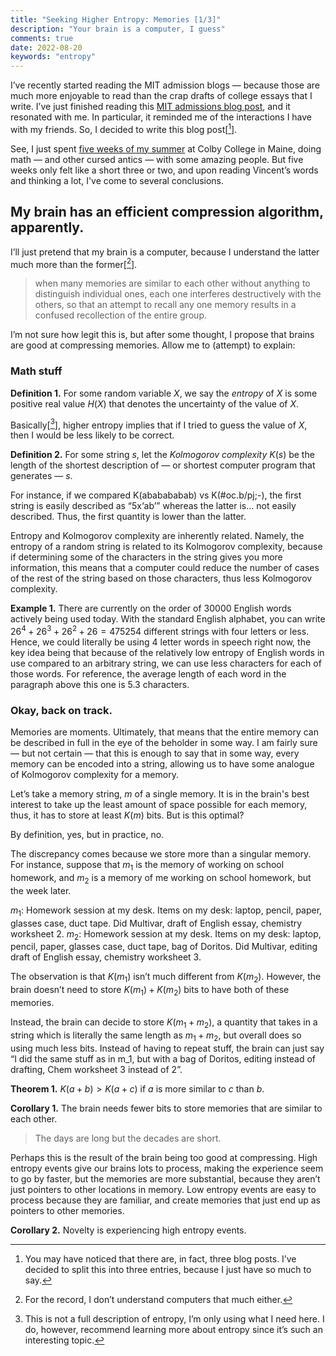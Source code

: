 ```yaml
---
title: "Seeking Higher Entropy: Memories [1/3]"
description: "Your brain is a computer, I guess"
comments: true
date: 2022-08-20
keywords: "entropy"
---
```

  
I’ve recently started reading the MIT admission blogs — because those are much more enjoyable to read than the crap drafts of college essays that I write. I’ve just finished reading this [MIT admissions blog post](https://mitadmissions.org/blogs/entry/novelty/), and it resonated with me. In particular, it reminded me of the interactions I have with my friends. So, I decided to write this blog post[[^1]].

See, I just spent [five weeks of my summer](https://www.mathcamp.org/) at Colby College in Maine, doing math — and other cursed antics — with some amazing people. But five weeks only felt like a short three or two, and upon reading Vincent’s words and thinking a lot, I've come to several conclusions.  

## My brain has an efficient compression algorithm, apparently. 

I’ll just pretend that my brain is a computer, because I understand the latter much more than the former[[^2]].

> when many memories are similar to each other without anything to distinguish individual ones, each one interferes destructively with the others, so that an attempt to recall any one memory results in a confused recollection of the entire group.

I’m not sure how legit this is, but after some thought, I propose that brains are good at compressing memories. Allow me to (attempt) to explain:

### Math stuff

**Definition 1.** For some random variable $X$, we say the *entropy* of $X$ is some positive real value $H(X)$ that denotes the uncertainty of the value of $X$. 

Basically[[^3]], higher entropy implies that if I tried to guess the value of $X$, then I would be less likely to be correct.

**Definition 2.** For some string $s$, let the *Kolmogorov complexity* $K(s)$ be the length of the shortest description of — or shortest computer program that generates — $s$.

For instance, if we compared K(ababababab) vs K(#oc.b/pj;-), the first string is easily described as “5x‘ab’” whereas the latter is… not easily described. Thus, the first quantity is lower than the latter. 

Entropy and Kolmogorov complexity are inherently related. Namely, the entropy of a random string is related to its Kolmogorov complexity, because if determining some of the characters in the string gives you more information, this means that a computer could reduce the number of cases of the rest of the string based on those characters, thus less Kolmogorov complexity. 

**Example 1.** There are currently on the order of 30000 English words actively being used today. With the standard English alphabet, you can write $26^4 + 26^3 + 26^2 + 26 = 475254$ different strings with four letters or less. Hence, we could literally be using 4 letter words in speech right now, the key idea being that because of the relatively low entropy of English words in use compared to an arbitrary string, we can use less characters for each of those words. For reference, the average length of each word in the paragraph above this one is 5.3 characters. 

### Okay, back on track.

Memories are moments. Ultimately, that means that the entire memory can be described in full in the eye of the beholder in some way. I am fairly sure — but not certain — that this is enough to say that in some way, every memory can be encoded into a string, allowing us to have some analogue of Kolmogorov complexity for a memory. 

Let’s take a memory string, $m$ of a single memory. It is in the brain's best interest to take up the least amount of space possible for each memory, thus, it has to store at least $K(m)$ bits. But is this optimal?

By definition, yes, but in practice, no. 

The discrepancy comes because we store more than a singular memory. For instance, suppose that $m_1$ is the memory of working on school homework, and $m_2$ is a memory of me working on school homework, but the week later. 

$m_1$: Homework session at my desk. Items on my desk: laptop, pencil, paper, glasses case, duct tape. Did Multivar, draft of English essay, chemistry worksheet 2. 
$m_2$: Homework session at my desk. Items on my desk: laptop, pencil, paper, glasses case, duct tape, bag of Doritos. Did Multivar, editing draft of English essay, chemistry worksheet 3. 

The observation is that $K(m_1)$ isn’t much different from $K(m_2)$. However, the brain doesn’t need to store $K(m_1) + K(m_2)$ bits to have both of these memories. 

Instead, the brain can decide to store $K(m_1 + m_2)$, a quantity that takes in a string which is literally the same length as $m_1 + m_2$, but overall does so using much less bits. Instead of having to repeat stuff, the brain can just say “I did the same stuff as in m_1, but with a bag of Doritos, editing instead of drafting, Chem worksheet 3 instead of 2”. 
	
**Theorem 1.** $K(a + b) > K(a+c)$ if $a$ is more similar to $c$ than $b$. 

**Corollary 1.** The brain needs fewer bits to store memories that are similar to each other.

> The days are long but the decades are short. 

Perhaps this is the result of the brain being too good at compressing. High entropy events give our brains lots to process, making the experience seem to go by faster, but the memories are more substantial, because they aren’t just pointers to other locations in memory. Low entropy events are easy to process because they are familiar, and create memories that just end up as pointers to other memories.

**Corollary 2.** Novelty is experiencing high entropy events. 

[^1]: You may have noticed that there are, in fact, three blog posts. I’ve decided to split this into three entries, because I just have so much to say.
[^2]: For the record, I don’t understand computers that much either. 
[^3]: This is not a full description of entropy, I’m only using what I need here. I do, however, recommend learning more about entropy since it’s such an interesting topic. 
